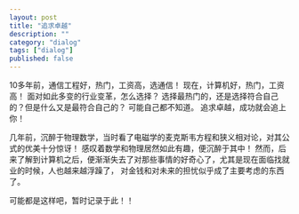 ```yaml
---
layout: post
title: "追求卓越"
description: ""
category: "dialog"
tags: ["dialog"]
published: false
---
```


10多年前，通信工程好，热门，工资高，选通信！
现在，计算机好，热门，工资高！
面对如此多变的行业变革，怎么选择？
选择最热门的，还是选择符合自己的？但是什么又是最符合自己的？
可能自己都不知道。
追求卓越，成功就会追上你！


几年前，沉醉于物理数学，当时看了电磁学的麦克斯韦方程和狭义相对论，对其公式的优美十分惊讶！
感叹着数学和物理居然如此有趣，便沉醉于其中！
然而，后来了解到计算机之后，便渐渐失去了对那些事情的好奇心了，尤其是现在面临找就业的时候，人也越来越浮躁了，
对金钱和对未来的担忧似乎成了主要考虑的东西了。

可能都是这样吧，暂时记录于此！！